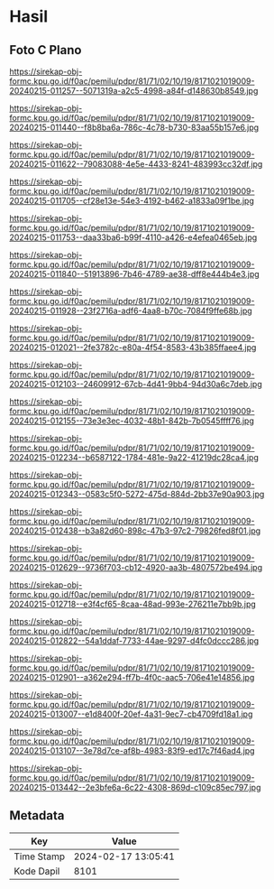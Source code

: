 # Hasil

## Foto C Plano

https://sirekap-obj-formc.kpu.go.id/f0ac/pemilu/pdpr/81/71/02/10/19/8171021019009-20240215-011257--5071319a-a2c5-4998-a84f-d148630b8549.jpg

https://sirekap-obj-formc.kpu.go.id/f0ac/pemilu/pdpr/81/71/02/10/19/8171021019009-20240215-011440--f8b8ba6a-786c-4c78-b730-83aa55b157e6.jpg

https://sirekap-obj-formc.kpu.go.id/f0ac/pemilu/pdpr/81/71/02/10/19/8171021019009-20240215-011622--79083088-4e5e-4433-8241-483993cc32df.jpg

https://sirekap-obj-formc.kpu.go.id/f0ac/pemilu/pdpr/81/71/02/10/19/8171021019009-20240215-011705--cf28e13e-54e3-4192-b462-a1833a09f1be.jpg

https://sirekap-obj-formc.kpu.go.id/f0ac/pemilu/pdpr/81/71/02/10/19/8171021019009-20240215-011753--daa33ba6-b99f-4110-a426-e4efea0465eb.jpg

https://sirekap-obj-formc.kpu.go.id/f0ac/pemilu/pdpr/81/71/02/10/19/8171021019009-20240215-011840--51913896-7b46-4789-ae38-dff8e444b4e3.jpg

https://sirekap-obj-formc.kpu.go.id/f0ac/pemilu/pdpr/81/71/02/10/19/8171021019009-20240215-011928--23f2716a-adf6-4aa8-b70c-7084f9ffe68b.jpg

https://sirekap-obj-formc.kpu.go.id/f0ac/pemilu/pdpr/81/71/02/10/19/8171021019009-20240215-012021--2fe3782c-e80a-4f54-8583-43b385ffaee4.jpg

https://sirekap-obj-formc.kpu.go.id/f0ac/pemilu/pdpr/81/71/02/10/19/8171021019009-20240215-012103--24609912-67cb-4d41-9bb4-94d30a6c7deb.jpg

https://sirekap-obj-formc.kpu.go.id/f0ac/pemilu/pdpr/81/71/02/10/19/8171021019009-20240215-012155--73e3e3ec-4032-48b1-842b-7b0545ffff76.jpg

https://sirekap-obj-formc.kpu.go.id/f0ac/pemilu/pdpr/81/71/02/10/19/8171021019009-20240215-012234--b6587122-1784-481e-9a22-41219dc28ca4.jpg

https://sirekap-obj-formc.kpu.go.id/f0ac/pemilu/pdpr/81/71/02/10/19/8171021019009-20240215-012343--0583c5f0-5272-475d-884d-2bb37e90a903.jpg

https://sirekap-obj-formc.kpu.go.id/f0ac/pemilu/pdpr/81/71/02/10/19/8171021019009-20240215-012438--b3a82d60-898c-47b3-97c2-79826fed8f01.jpg

https://sirekap-obj-formc.kpu.go.id/f0ac/pemilu/pdpr/81/71/02/10/19/8171021019009-20240215-012629--9736f703-cb12-4920-aa3b-4807572be494.jpg

https://sirekap-obj-formc.kpu.go.id/f0ac/pemilu/pdpr/81/71/02/10/19/8171021019009-20240215-012718--e3f4cf65-8caa-48ad-993e-276211e7bb9b.jpg

https://sirekap-obj-formc.kpu.go.id/f0ac/pemilu/pdpr/81/71/02/10/19/8171021019009-20240215-012822--54a1ddaf-7733-44ae-9297-d4fc0dccc286.jpg

https://sirekap-obj-formc.kpu.go.id/f0ac/pemilu/pdpr/81/71/02/10/19/8171021019009-20240215-012901--a362e294-ff7b-4f0c-aac5-706e41e14856.jpg

https://sirekap-obj-formc.kpu.go.id/f0ac/pemilu/pdpr/81/71/02/10/19/8171021019009-20240215-013007--e1d8400f-20ef-4a31-9ec7-cb4709fd18a1.jpg

https://sirekap-obj-formc.kpu.go.id/f0ac/pemilu/pdpr/81/71/02/10/19/8171021019009-20240215-013107--3e78d7ce-af8b-4983-83f9-ed17c7f46ad4.jpg

https://sirekap-obj-formc.kpu.go.id/f0ac/pemilu/pdpr/81/71/02/10/19/8171021019009-20240215-013442--2e3bfe6a-6c22-4308-869d-c109c85ec797.jpg


## Metadata

| Key        | Value               |
| ---------- | ------------------- |
| Time Stamp | 2024-02-17 13:05:41 |
| Kode Dapil | 8101                |



